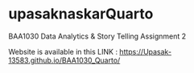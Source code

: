 # upasaknaskarQuarto
BAA1030 Data Analytics &amp; Story Telling Assignment 2


Website is available in this LINK : 
https://Upasak-13583.github.io/BAA1030_Quarto/

